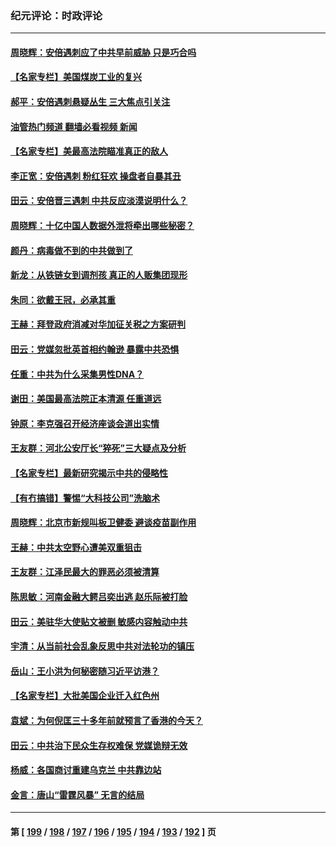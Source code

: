 ### 纪元评论：时政评论
---
#### [周晓辉：安倍遇刺应了中共早前威胁 只是巧合吗](../../pages/nsc1025/n13777157.md?07100330) 
#### [【名家专栏】美国煤炭工业的复兴](../../pages/nsc1025/n13777125.md?07100330) 
#### [郝平：安倍遇刺悬疑丛生 三大焦点引关注](../../pages/nsc1025/n13777235.md?07100330) 
#### [油管热门频道 翻墙必看视频 新闻](ok?07100330)
#### [【名家专栏】美最高法院瞄准真正的敌人](../../pages/nsc1025/n13776470.md?07100330) 
#### [李正宽：安倍遇刺 粉红狂欢 操盘者自暴其丑](../../pages/nsc1025/n13776891.md?07100330) 
#### [田云：安倍晋三遇刺 中共反应淡漠说明什么？](../../pages/nsc1025/n13776868.md?07100330) 
#### [周晓辉：十亿中国人数据外泄将牵出哪些秘密？](../../pages/nsc1025/n13776726.md?07100330) 
#### [颜丹：病毒做不到的中共做到了](../../pages/nsc1025/n13776586.md?07100330) 
#### [新龙：从铁链女到调剂孩 真正的人贩集团现形](../../pages/nsc1025/n13776315.md?07100330) 
#### [朱同：欲戴王冠，必承其重](../../pages/nsc1025/n13776326.md?07100330) 
#### [王赫：拜登政府消减对华加征关税之方案研判](../../pages/nsc1025/n13776300.md?07100330) 
#### [田云：党媒忽批英首相约翰逊 暴露中共恐惧](../../pages/nsc1025/n13776159.md?07100330) 
#### [任重：中共为什么采集男性DNA？](../../pages/nsc1025/n13776284.md?07100330) 
#### [谢田：美国最高法院正本清源 任重道远](../../pages/nsc1025/n13776211.md?07100330) 
#### [钟原：李克强召开经济座谈会道出实情](../../pages/nsc1025/n13775955.md?07100330) 
#### [王友群：河北公安厅长“猝死”三大疑点及分析](../../pages/nsc1025/n13775939.md?07100330) 
#### [【名家专栏】最新研究揭示中共的侵略性](../../pages/nsc1025/n13775709.md?07100330) 
#### [【有冇搞错】警惕“大科技公司”洗脑术](../../pages/nsc1025/n13775391.md?07100330) 
#### [周晓辉：北京市新规叫板卫健委 避谈疫苗副作用](../../pages/nsc1025/n13775450.md?07100330) 
#### [王赫：中共太空野心遭美双重狙击](../../pages/nsc1025/n13775452.md?07100330) 
#### [王友群：江泽民最大的罪恶必须被清算](../../pages/nsc1025/n13775167.md?07100330) 
#### [陈思敏：河南金融大鳄吕奕出逃 赵乐际被打脸](../../pages/nsc1025/n13775311.md?07100330) 
#### [田云：美驻华大使贴文被删 敏感内容触动中共](../../pages/nsc1025/n13775276.md?07100330) 
#### [宇清：从当前社会乱象反思中共对法轮功的镇压](../../pages/nsc1025/n13774707.md?07100330) 
#### [岳山：王小洪为何秘密随习近平访港？](../../pages/nsc1025/n13774491.md?07100330) 
#### [【名家专栏】大批美国企业迁入红色州](../../pages/nsc1025/n13774891.md?07100330) 
#### [袁斌：为何倪匡三十多年前就预言了香港的今天？](../../pages/nsc1025/n13774685.md?07100330) 
#### [田云：中共治下民众生存权难保 党媒诡辩无效](../../pages/nsc1025/n13774484.md?07100330) 
#### [杨威：各国商讨重建乌克兰 中共靠边站](../../pages/nsc1025/n13774433.md?07100330) 
#### [金言：唐山“雷霆风暴” 无言的结局](../../pages/nsc1025/n13774301.md?07100330) 

---
#### 第 [ [199](./199.md?07100330) / [198](./198.md?07100330) / [197](./197.md?07100330) / [196](./196.md?07100330) / [195](./195.md?07100330) / [194](./194.md?07100330) / [193](./193.md?07100330) / [192](./192.md?07100330) ] 页
